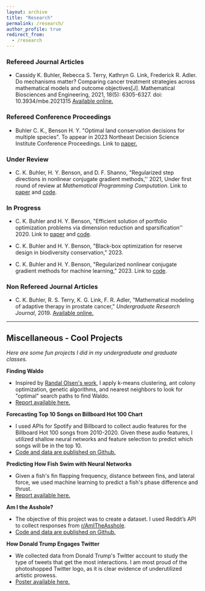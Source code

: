 ```yaml
---
layout: archive
title: "Research"
permalink: /research/
author_profile: true
redirect_from:
  - /research
---
```



### Refereed Journal Articles

-  Cassidy K. Buhler, Rebecca S. Terry, Kathryn G. Link, Frederick R. Adler. Do mechanisms matter? Comparing cancer treatment strategies across mathematical models and outcome objectives[J]. Mathematical Biosciences and Engineering, 2021, 18(5): 6305-6327. doi: 10.3934/mbe.2021315
<a href="https://www.aimspress.com/article/doi/10.3934/mbe.2021315" target="_blank" rel="noopener noreferrer">Available online.</a>

### Refereed Conference Proceedings

- Buhler C. K., Benson H. Y. "Optimal land conservation decisions for multiple species". 
To appear in 2023 Northeast Decision Science Institute Conference Proceedings. Link to 
<a href="/files/NEDSI_2023.pdf" target="_blank" rel="noopener noreferrer">paper.</a>

### Under Review

- C. K. Buhler, H. Y. Benson, and D. F. Shanno, "Regularized step directions in nonlinear conjugate gradient methods,'' 2021, Under first round of review at *Mathematical Programming Computation*. Link to <a href="https://arxiv.org/abs/2110.06308" target="_blank" rel="noopener noreferrer">paper</a> and <a href="https://github.com/cassiebuhler/ConminCG" target="_blank" rel="noopener noreferrer">code</a>.

### In Progress

- C. K. Buhler and H. Y. Benson, "Efficient solution of portfolio optimization problems via dimension reduction and sparsification'' 2020. Link to <a href="/files/PODS.pdf" target="_blank"  rel="noopener noreferrer">paper</a> and <a href="https://github.com/cassiebuhler/PODS" target="_blank"  rel="noopener noreferrer">code</a>.

- C. K. Buhler and H. Y. Benson, "Black-box optimization for reserve design in biodiversity conservation," 2023.

- C. K. Buhler and H. Y. Benson, "Regularized nonlinear conjugate gradient methods for machine learning," 2023. Link to <a href="https://github.com/cassiebuhler/ConminCG" target="_blank" rel="noopener noreferrer">code</a>.

### Non Refereed Journal Articles

- C. K. Buhler, R. S. Terry, K. G. Link, F. R. Adler, "Mathematical modeling of adaptive therapy in prostate cancer," *Undergraduate Research Journal*, 2019. <a href="https://our.utah.edu/undergraduate-research-journal/undergraduate-research-journal-2019/" target="_blank" rel="noopener noreferrer">Available online.</a>

---

## Miscellaneous - Cool Projects 
*Here are some fun projects I did in my undergraduate and graduate classes.*


**Finding Waldo** 
- Inspired by <a href="http://www.randalolson.com/2015/02/03/heres-waldo-computing-the-optimal-search-strategy-for-finding-waldo/" target="_blank" rel="noopener noreferrer">Randal Olsen's work</a>, I apply k-means clustering, ant colony optimization, genetic algorithms, and nearest neighbors to look for "optimal" search paths to find Waldo. 
-  <a href="/files/FindingWaldo-Buhler.pdf" target="_blank" rel="noopener noreferrer">Report available here.</a>

**Forecasting Top 10 Songs on Billboard Hot 100 Chart**
- I used APIs for Spotify and Billboard to collect audio features for the Billboard Hot 100 songs from 2010-2020. Given these audio features, I utilized shallow neural networks and feature selection to predict which songs will be in the top 10.
- <a href="https://github.com/cassiebuhler/ForecastingBillboardHot100" target="_blank" rel="noopener noreferrer">Code and data are published on Github.</a>

**Predicting How Fish Swim with Neural Networks**
- Given a fish's fin flapping frequency, distance between fins, and lateral force, we used machine learning to predict a fish's phase difference and thrust. 
-  <a href="/files/FishSwim-BuhlerKadapa.pdf" target="_blank" rel="noopener noreferrer">Report available here.</a>

**Am I the Asshole?**
- The objective of this project was to create a dataset. I used Reddit’s API to collect responses from [r/AmITheAsshole](https://www.reddit.com/r/AmItheAsshole/). 
- <a href="https://github.com/cassiebuhler/AmITheAsshole-DataCollection" target="_blank" rel="noopener noreferrer">Code and data are published on Github.</a>

**How Donald Trump Engages Twitter**
- We collected data from Donald Trump's Twitter account to study the type of tweets that get the most interactions. I am most proud of the photoshopped Twitter logo, as it is clear evidence of underutilized artistic prowess. 
-  <a href="/files/HowDonaldTrumpEngagesTwitter.pdf" target="_blank" rel="noopener noreferrer">Poster available here.</a>


